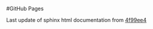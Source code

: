 #GitHub Pages

Last update of sphinx html documentation from [4f99ee4](https://github.com/RomoloPoliti-INAF/TestRepo001/tree/4f99ee480b59a9d3a25ad9cec06898b8b5f8628c)
